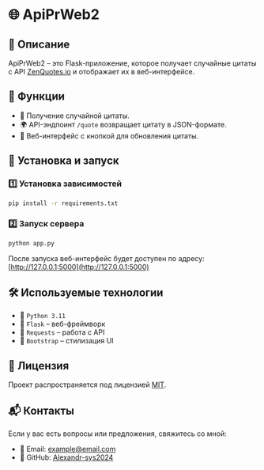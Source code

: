 # 🌐 ApiPrWeb2

## 📌 Описание
ApiPrWeb2 – это Flask-приложение, которое получает случайные цитаты с API [ZenQuotes.io](https://zenquotes.io/) и отображает их в веб-интерфейсе.

## 🔧 Функции
- 🔄 Получение случайной цитаты.
- 🌍 API-эндпоинт `/quote` возвращает цитату в JSON-формате.
- 🎨 Веб-интерфейс с кнопкой для обновления цитаты.

## 🚀 Установка и запуск
### 1️⃣ Установка зависимостей
```bash
pip install -r requirements.txt
```
### 2️⃣ Запуск сервера
```bash
python app.py
```
После запуска веб-интерфейс будет доступен по адресу: [http://127.0.0.1:5000](http://127.0.0.1:5000)

## 🛠 Используемые технологии
- 🐍 `Python 3.11`
- 🚀 `Flask` – веб-фреймворк
- 📡 `Requests` – работа с API
- 🎨 `Bootstrap` – стилизация UI

## 📜 Лицензия
Проект распространяется под лицензией [MIT](LICENSE).

## 📬 Контакты
Если у вас есть вопросы или предложения, свяжитесь со мной:
- 📧 Email: example@email.com
- 💼 GitHub: [Alexandr-sys2024](https://github.com/Alexandr-sys2024)
